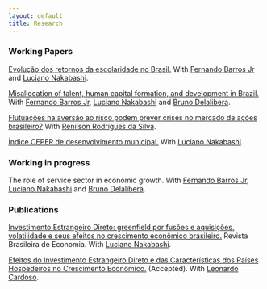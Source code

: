 ```yaml
---
layout: default
title: Research
---
```



### Working Papers

[Evolução dos retornos da escolaridade no Brasil.](https://mj-ribeiro.github.io/evol_rets.pdf) With [Fernando Barros Jr](https://scholar.google.com/citations?hl=en&authuser=1&user=o6FHHYkAAAAJ) and [Luciano Nakabashi](https://scholar.google.com.br/citations?user=EF86SiQAAAAJ&hl=pt-BR). 

[Misallocation of talent, human capital formation, and development in Brazil.](https://mj-ribeiro.github.io/miss.pdf) With [Fernando Barros Jr](https://scholar.google.com/citations?hl=en&authuser=1&user=o6FHHYkAAAAJ), [Luciano Nakabashi](https://scholar.google.com.br/citations?user=EF86SiQAAAAJ&hl=pt-BR) and [Bruno Delalibera](https://sites.google.com/view/brunodelalibera).

[Flutuações na aversão ao risco podem prever crises no
mercado de ações brasileiro?](https://www.anpec.org.br/encontro/2021/submissao/files_I/i4-268191e82766a925f6ae83ac4715d68f.pdf) With [Renilson Rodrigues da Silva](https://scholar.google.com/citations?user=EoRb6vQAAAAJ&hl=en).

[Índice CEPER de desenvolvimento municipal.](https://mj-ribeiro.github.io/ceper_index.pdf) With [Luciano Nakabashi](https://scholar.google.com.br/citations?user=EF86SiQAAAAJ&hl=pt-BR). 



### Working in progress

The role of service sector in economic growth. With [Fernando Barros Jr](https://scholar.google.com/citations?hl=en&authuser=1&user=o6FHHYkAAAAJ), [Luciano Nakabashi](https://scholar.google.com.br/citations?user=EF86SiQAAAAJ&hl=pt-BR) and [Bruno Delalibera](https://sites.google.com/view/brunodelalibera).


### Publications

[Investimento Estrangeiro Direto: greenfield por fusões e aquisições, volatilidade e seus efeitos no crescimento econômico brasileiro.](https://mj-ribeiro.github.io/eco3.pdf) Revista Brasileira de Economia. With [Luciano Nakabashi](https://scholar.google.com.br/citations?user=EF86SiQAAAAJ&hl=pt-BR).

[Efeitos do Investimento Estrangeiro Direto e das Características dos Países Hospedeiros no Crescimento Econômico.](https://mj-ribeiro.github.io/ide_wd.pdf) (Accepted). With [Leonardo Cardoso](https://scholar.google.com/citations?user=3CVN9PIAAAAJ&hl=pt-BR).
